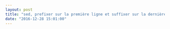 ```yaml
---
layout: post
title: "sed, prefixer sur la première ligne et suffixer sur la dernière ligne sans modifier les lignes entre"
date: "2016-12-28 15:01:00"
---
```

<script src="//pastebin.com/embed_js/Dzdzwmxx"></script>
